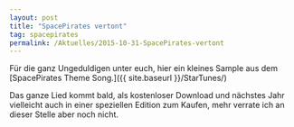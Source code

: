 ```yaml
---
layout: post
title: "SpacePirates vertont"
tag: spacepirates
permalink: /Aktuelles/2015-10-31-SpacePirates-vertont
---
```


Für die ganz Ungeduldigen unter euch, hier ein kleines Sample aus dem [SpacePirates Theme Song.]({{ site.baseurl }}/StarTunes/)

Das ganze Lied kommt bald, als kostenloser Download und nächstes Jahr vielleicht auch in einer speziellen Edition zum Kaufen, mehr verrate ich an dieser Stelle aber noch nicht.
